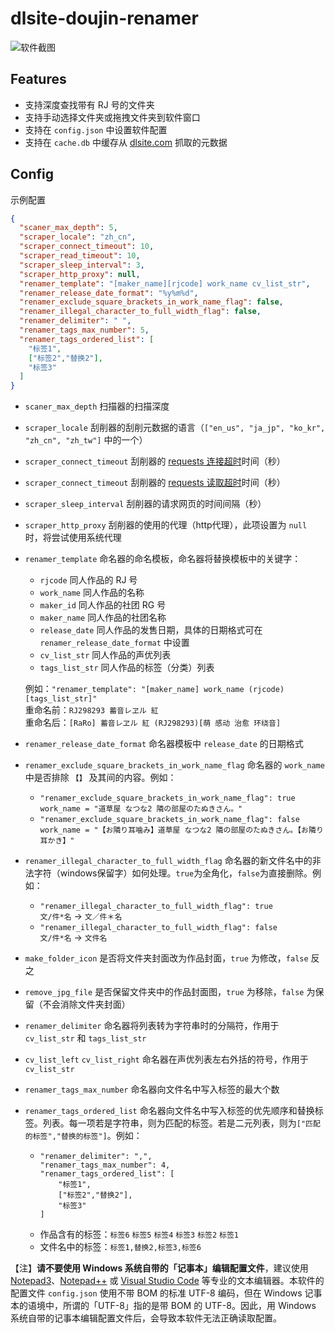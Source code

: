 # dlsite-doujin-renamer
![软件截图](screenshot.png)

## Features
- 支持深度查找带有 RJ 号的文件夹
- 支持手动选择文件夹或拖拽文件夹到软件窗口
- 支持在 ```config.json``` 中设置软件配置
- 支持在 ```cache.db``` 中缓存从 [dlsite.com](https://www.dlsite.com/maniax/) 抓取的元数据

## Config
示例配置
```json
{
  "scaner_max_depth": 5,
  "scraper_locale": "zh_cn",
  "scraper_connect_timeout": 10,
  "scraper_read_timeout": 10,
  "scraper_sleep_interval": 3,
  "scraper_http_proxy": null,
  "renamer_template": "[maker_name][rjcode] work_name cv_list_str",
  "renamer_release_date_format": "%y%m%d",
  "renamer_exclude_square_brackets_in_work_name_flag": false,
  "renamer_illegal_character_to_full_width_flag": false,
  "renamer_delimiter": " ",
  "renamer_tags_max_number": 5,
  "renamer_tags_ordered_list": [
    "标签1",
    ["标签2","替换2"],
    "标签3"
  ]
}
```
- ```scaner_max_depth``` 扫描器的扫描深度
- ```scraper_locale``` 刮削器的刮削元数据的语言（```["en_us", "ja_jp", "ko_kr", "zh_cn", "zh_tw"]``` 中的一个）
- ```scraper_connect_timeout``` 刮削器的 [requests 连接超时](https://docs.python-requests.org/zh_CN/latest/user/advanced.html#timeout)时间（秒）
- ```scraper_connect_timeout``` 刮削器的 [requests 读取超时](https://docs.python-requests.org/zh_CN/latest/user/advanced.html#timeout)时间（秒）
- ``scraper_sleep_interval`` 刮削器的请求网页的时间间隔（秒）
- ```scraper_http_proxy``` 刮削器的使用的代理（http代理），此项设置为 ```null``` 时，将尝试使用系统代理
- ```renamer_template``` 命名器的命名模板，命名器将替换模板中的关键字：
  - ```rjcode``` 同人作品的 RJ 号
  - ```work_name``` 同人作品的名称
  - ```maker_id``` 同人作品的社团 RG 号
  - ```maker_name``` 同人作品的社团名称
  - ```release_date``` 同人作品的发售日期，具体的日期格式可在 ```renamer_release_date_format``` 中设置
  - ```cv_list_str``` 同人作品的声优列表
  - ```tags_list_str``` 同人作品的标签（分类）列表

  例如：```"renamer_template": "[maker_name] work_name (rjcode)[tags_list_str]"```<br/>
  重命名前：```RJ298293 蓄音レヱル 紅```<br/>
  重命名后：```[RaRo] 蓄音レヱル 紅 (RJ298293)[萌 感动 治愈 环绕音]```
- ```renamer_release_date_format``` 命名器模板中 ```release_date``` 的日期格式
- ```renamer_exclude_square_brackets_in_work_name_flag``` 命名器的 ```work_name``` 中是否排除 ```【】``` 及其间的内容。例如：
  - ```"renamer_exclude_square_brackets_in_work_name_flag": true```<br/>
    ```work_name = "道草屋 なつな2 隣の部屋のたぬきさん。"```
  - ```"renamer_exclude_square_brackets_in_work_name_flag": false```<br/>
    ```work_name = "【お隣り耳噛み】道草屋 なつな2 隣の部屋のたぬきさん。【お隣り耳かき】"```
- ```renamer_illegal_character_to_full_width_flag``` 命名器的新文件名中的非法字符（windows保留字）如何处理。`true`为全角化，`false`为直接删除。例如：
  - ```"renamer_illegal_character_to_full_width_flag": true```<br/>
    `文/件*名` → `文／件＊名`
  - ```"renamer_illegal_character_to_full_width_flag": false```<br/>
    `文/件*名` → `文件名`
- ```make_folder_icon``` 是否将文件夹封面改为作品封面，`true` 为修改，`false` 反之
- ```remove_jpg_file``` 是否保留文件夹中的作品封面图，`true` 为移除，`false` 为保留（不会消除文件夹封面）
- ```renamer_delimiter``` 命名器将列表转为字符串时的分隔符，作用于 `cv_list_str` 和 `tags_list_str`
- ```cv_list_left``` ```cv_list_right``` 命名器在声优列表左右外括的符号，作用于 `cv_list_str`
- ```renamer_tags_max_number``` 命名器向文件名中写入标签的最大个数
- ```renamer_tags_ordered_list``` 命名器向文件名中写入标签的优先顺序和替换标签。列表。每一项若是字符串，则为匹配的标签。若是二元列表，则为`["匹配的标签","替换的标签"]`。例如：
  - ```
    "renamer_delimiter": ",",
    "renamer_tags_max_number": 4,
    "renamer_tags_ordered_list": [
        "标签1",
        ["标签2","替换2"],
        "标签3"
    ]
    ```
  - 作品含有的标签：`标签6` `标签5` `标签4` `标签3` `标签2` `标签1`
  - 文件名中的标签：`标签1,替换2,标签3,标签6`

【注】**请不要使用 Windows 系统自带的「记事本」编辑配置文件**，建议使用 [Notepad3](https://www.rizonesoft.com/downloads/notepad3/)、[Notepad++](https://notepad-plus-plus.org/) 或 [Visual Studio Code](https://code.visualstudio.com/) 等专业的文本编辑器。本软件的配置文件 ```config.json``` 使用不带 BOM 的标准 UTF-8 编码，但在 Windows 记事本的语境中，所谓的「UTF-8」指的是带 BOM 的 UTF-8。因此，用 Windows 系统自带的记事本编辑配置文件后，会导致本软件无法正确读取配置。
